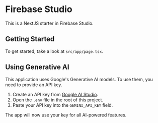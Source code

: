 # Firebase Studio

This is a NextJS starter in Firebase Studio.

## Getting Started

To get started, take a look at `src/app/page.tsx`.

## Using Generative AI

This application uses Google's Generative AI models. To use them, you need to provide an API key.

1.  Create an API key from [Google AI Studio](https://aistudio.google.com/app/apikey).
2.  Open the `.env` file in the root of this project.
3.  Paste your API key into the `GEMINI_API_KEY` field.

The app will now use your key for all AI-powered features.
